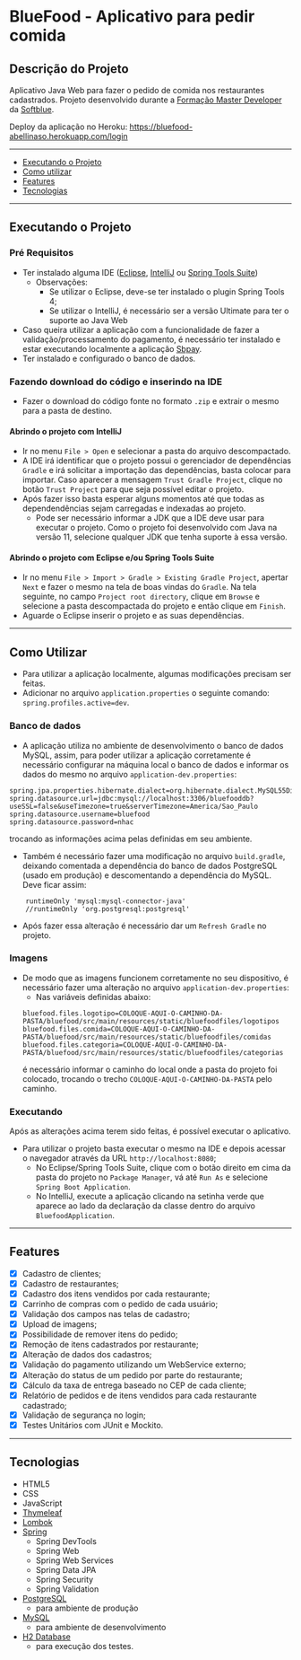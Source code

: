 # BlueFood - Aplicativo para pedir comida

## Descrição do Projeto

Aplicativo Java Web para fazer o pedido de comida nos restaurantes cadastrados. Projeto desenvolvido durante a <a href="https://www.softblue.com.br/site/page/id/FMD_3_Vendas">Formação Master Developer </a> da <a href="https://www.softblue.com.br/">Softblue</a>.

Deploy da aplicação no Heroku: https://bluefood-abellinaso.herokuapp.com/login

---

<!--ts-->
   * [Executando o Projeto](#executando-o-projeto)
   * [Como utilizar](#como-utilizar)
   * [Features](#features)
   * [Tecnologias](#tecnologias)
<!--te-->

---

## Executando o Projeto

### Pré Requisitos

- Ter instalado alguma IDE ([Eclipse](https://www.eclipse.org/), [IntelliJ](https://www.jetbrains.com/pt-br/idea/) ou [Spring Tools Suite](https://spring.io/tools))
  - Observações:
    -  Se utilizar o Eclipse, deve-se ter instalado o plugin Spring Tools 4;
    -  Se utilizar o IntelliJ, é necessário ser a versão Ultimate para ter o suporte ao Java Web
- Caso queira utilizar a aplicação com a funcionalidade de fazer a validação/processamento do pagamento, é necessário ter instalado e estar executando localmente a aplicação [Sbpay](https://github.com/augustobellinaso/sbpay).
- Ter instalado e configurado o banco de dados.

### Fazendo download do código e inserindo na IDE

- Fazer o download do código fonte no formato `.zip` e extrair o mesmo para a pasta de destino.

#### Abrindo o projeto com IntelliJ

- Ir no menu `File > Open` e selecionar a pasta do arquivo descompactado.
- A IDE irá identificar que o projeto possui o gerenciador de dependências `Gradle` e irá solicitar a importação das dependências, basta colocar para importar. Caso aparecer a mensagem `Trust Gradle Project`, clique no botão `Trust Project` para que seja possível editar o projeto.
- Após fazer isso basta esperar alguns momentos até que todas as dependendências sejam carregadas e indexadas ao projeto.
  - Pode ser necessário informar a JDK que a IDE deve usar para executar o projeto. Como o projeto foi desenvolvido com Java na versão 11, selecione qualquer JDK que tenha suporte à essa versão.

#### Abrindo o projeto com Eclipse e/ou Spring Tools Suite
- Ir no menu `File > Import > Gradle > Existing Gradle Project`, apertar `Next` e fazer o mesmo na tela de boas vindas do `Gradle`. Na tela seguinte, no campo `Project root directory`, clique em `Browse` e selecione a pasta descompactada do projeto e então clique em `Finish`.
- Aguarde o Eclipse inserir o projeto e as suas dependências.


--- 

## Como Utilizar

- Para utilizar a aplicação localmente, algumas modificações precisam ser feitas.
- Adicionar no arquivo `application.properties` o seguinte comando: `spring.profiles.active=dev`.

### Banco de dados

- A aplicação utiliza no ambiente de desenvolvimento o banco de dados MySQL, assim, para poder utilizar a aplicação corretamente é necessário configurar na máquina local o banco de dados e informar os dados do mesmo no arquivo `application-dev.properties`:
```
spring.jpa.properties.hibernate.dialect=org.hibernate.dialect.MySQL55Dialect
spring.datasource.url=jdbc:mysql://localhost:3306/bluefooddb?useSSL=false&useTimezone=true&serverTimezone=America/Sao_Paulo
spring.datasource.username=bluefood
spring.datasource.password=nhac
```
trocando as informações acima pelas definidas em seu ambiente.
- Também é necessário fazer uma modificação no arquivo `build.gradle`, deixando comentada a dependência do banco de dados PostgreSQL (usado em produção) e descomentando a dependência do MySQL. Deve ficar assim:
```
    runtimeOnly 'mysql:mysql-connector-java'
    //runtimeOnly 'org.postgresql:postgresql'
```
  - Após fazer essa alteração é necessário dar um `Refresh Gradle` no projeto.
  
  
### Imagens

- De modo que as imagens funcionem corretamente no seu dispositivo, é necessário fazer uma alteração no arquivo `application-dev.properties`:
  - Nas variáveis definidas abaixo:
  ```
  bluefood.files.logotipo=COLOQUE-AQUI-O-CAMINHO-DA-PASTA/bluefood/src/main/resources/static/bluefoodfiles/logotipos
  bluefood.files.comida=COLOQUE-AQUI-O-CAMINHO-DA-PASTA/bluefood/src/main/resources/static/bluefoodfiles/comidas
  bluefood.files.categoria=COLOQUE-AQUI-O-CAMINHO-DA-PASTA/bluefood/src/main/resources/static/bluefoodfiles/categorias
  ```
  é necessário informar o caminho do local onde a pasta do projeto foi colocado, trocando o trecho `COLOQUE-AQUI-O-CAMINHO-DA-PASTA` pelo caminho.
  
### Executando

Após as alterações acima terem sido feitas, é possível executar o aplicativo.
- Para utilizar o projeto basta executar o mesmo na IDE e depois acessar o navegador através da URL `http://localhost:8080`;
  - No Eclipse/Spring Tools Suite, clique com o botão direito em cima da pasta do projeto no `Package Manager`, vá até `Run As` e selecione `Spring Boot Application`.
  - No IntelliJ, execute a aplicação clicando na setinha verde que aparece ao lado da declaração da classe dentro do arquivo `BluefoodApplication`.  
    
---

## Features

- [x] Cadastro de clientes;
- [x] Cadastro de restaurantes;
- [x] Cadastro dos itens vendidos por cada restaurante;
- [x] Carrinho de compras com o pedido de cada usuário;
- [x] Validação dos campos nas telas de cadastro;
- [x] Upload de imagens;
- [x] Possibilidade de remover itens do pedido;
- [x] Remoção de itens cadastrados por restaurante;
- [x] Alteração de dados dos cadastros;
- [x] Validação do pagamento utilizando um WebService externo;
- [x] Alteração do status de um pedido por parte do restaurante;
- [x] Cálculo da taxa de entrega baseado no CEP de cada cliente;
- [x] Relatório de pedidos e de itens vendidos para cada restaurante cadastrado;
- [x] Validação de segurança no login;
- [x] Testes Unitários com JUnit e Mockito.

---

## Tecnologias

- HTML5
- CSS
- JavaScript
- [Thymeleaf](https://www.thymeleaf.org/)
- [Lombok](https://projectlombok.org/)
- [Spring](https://spring.io/)
  - Spring DevTools
  - Spring Web
  - Spring Web Services
  - Spring Data JPA
  - Spring Security
  - Spring Validation
- [PostgreSQL](https://www.postgresql.org/)
  - para ambiente de produção
- [MySQL](https://www.mysql.com/)
  - para ambiente de desenvolvimento 
- [H2 Database](https://www.h2database.com/html/main.html)
  - para execução dos testes.
  
  

